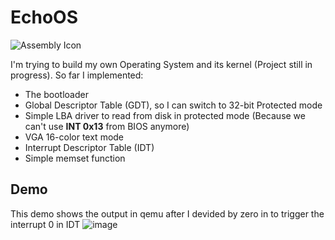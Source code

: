# EchoOS
![Assembly Icon](https://img.shields.io/badge/x86-Assembly-green?style=for-the-badge&logo=assembly)

I'm trying to build my own Operating System and its kernel (Project still in progress). So far I implemented:
- The bootloader
- Global Descriptor Table (GDT), so I can switch to 32-bit Protected mode
- Simple LBA driver to read from disk in protected mode (Because we can't use __INT 0x13__ from BIOS anymore)
- VGA 16-color text mode 
- Interrupt Descriptor Table (IDT)
- Simple memset function

## Demo
This demo shows the output in qemu after I devided by zero in to trigger the interrupt 0 in IDT
![image](https://github.com/OmarAzizi/EchoOS/assets/110500643/bea5a44c-fa8d-4538-b1b9-4dd36e24034c)

